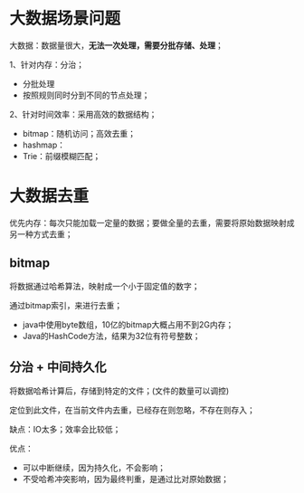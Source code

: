 
# 大数据场景问题
大数据：数据量很大，**无法一次处理，需要分批存储、处理**；

1、针对内存：分治；
- 分批处理
- 按照规则同时分到不同的节点处理；

2、针对时间效率：采用高效的数据结构；
- bitmap：随机访问；高效去重；
- hashmap：
- Trie：前缀模糊匹配；

# 大数据去重

优先内存：每次只能加载一定量的数据；要做全量的去重，需要将原始数据映射成另一种方式去重；

## bitmap

将数据通过哈希算法，映射成一个小于固定值的数字；

通过bitmap索引，来进行去重；

- java中使用byte数组，10亿的bitmap大概占用不到2G内存；
- Java的HashCode方法，结果为32位有符号整数；

## 分治 + 中间持久化

将数据哈希计算后，存储到特定的文件；(文件的数量可以调控)

定位到此文件，在当前文件内去重，已经存在则忽略，不存在则存入；

缺点：IO太多；效率会比较低；

优点：
- 可以中断继续，因为持久化，不会影响；
- 不受哈希冲突影响，因为最终判重，是通过比对原始数据；
